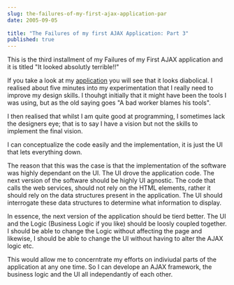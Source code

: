 ```yaml
---
slug: the-failures-of-my-first-ajax-application-par
date: 2005-09-05
 
title: "The Failures of my first AJAX Application: Part 3"
published: true
---
```

This is the third installment of my Failures of my First AJAX application and it is titled "It looked absolutly terrible!!"<p />If you take a look at my <a href="http://www.kinlan.co.uk/AjaxExperiments/AjaxTag">application</a> you will see that it looks diabolical.  I realised about five minutes into my experimentation that I really need to improve my design skills.  I thouhgt initially that it might have been the tools I was using, but as the old saying goes "A bad worker blames his tools".  <p />I then realised that whilst I am quite good at programming, I sometimes lack the designers eye; that is to say I have a vision but not the skills to implement the final vision.<p />I can conceptualize the code easily and the implementation, it is just the UI that lets everything down.<p />The reason that this was the case is that the implementation of the software was highly dependant on the UI.  The UI drove the application code.  The next version of the software should be highly UI agnostic.  The code that calls the web services, should not rely on the HTML elements, rather it should rely on the data structures present in the application.  The UI should interrogate these data structures to determine what information to display.<p />In essence, the next version of the application should be tierd better.  The UI and the Logic (Business Logic if you like) should be loosly coupled together.  I should be able to change the Logic without affecting the page and likewise, I should be able to change the UI without having to alter the AJAX logic etc.<p />This would allow me to concerntrate my efforts on indiviudal parts of the application at any one time.  So I can develope an AJAX framework, the business logic and the UI all independantly of each other.<p />

